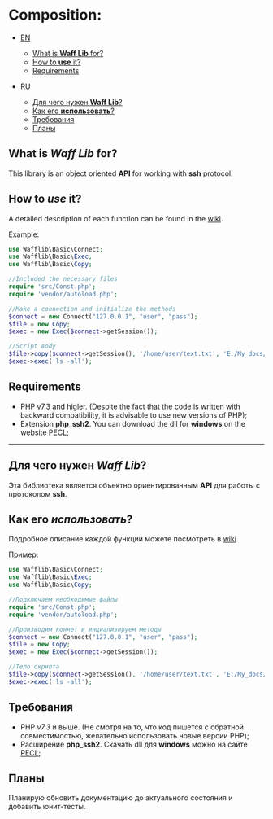 # Composition:
-  [EN](#EN)
    - [What is __Waff Lib__ for?](#EN_what)
    - [How to __use__ it?](#EN_use)
    - [Requirements](#EN_req)

-  [RU](#RU)
    - [Для чего нужен __Waff Lib__?](#RU_what)
    - [Как его __использовать__?](#RU_use)
    - [Требования](#RU_req)
    - [Планы](#RU_plans)
    
<a name="EN"></a>
<a name="EN_what"></a>
## What is _Waff Lib_ for? 
This library is an object oriented __API__ for working with __ssh__ protocol.

<a name="EN_use"></a>
## How to _use_ it?
A detailed description of each function can be found in the [wiki](https://github.com/Panda58dev/wafflib/wiki).

Example:
```php
use Wafflib\Basic\Connect;
use Wafflib\Basic\Exec;
use Wafflib\Basic\Copy;

//Included the necessary files
require 'src/Const.php';
require 'vendor/autoload.php';

//Make a connection and initialize the methods
$connect = new Connect("127.0.0.1", "user", "pass");
$file = new Copy;
$exec = new Exec($connect->getSession());

//Script вody
$file->copy($connect->getSession(), '/home/user/text.txt', 'E:/My_docs/file.txt');
$exec->exec('ls -all');
```
<a name="EN_req"></a>
## Requirements

- PHP v7.3 and higler. (Despite the fact that the code is written with backward compatibility, it is advisable to use new versions of PHP);
- Extension **php_ssh2**. You can download the dll for **windows** on the website [PECL](https://pecl.php.net/package/ssh2);

----

<a name="RU"></a>
<a name="RU_what"></a>
## Для чего нужен _Waff Lib_?
Эта библиотека является объектно ориентированным __API__ для работы с протоколом __ssh__.

<a name="RU_use"></a>
## Как его _использовать_?
Подробное описание каждой функции можете посмотреть в [wiki](https://github.com/Panda58dev/wafflib/wiki).

Пример:
```php
use Wafflib\Basic\Connect;
use Wafflib\Basic\Exec;
use Wafflib\Basic\Copy;

//Подключаем необходимые файлы
require 'src/Const.php';
require 'vendor/autoload.php';

//Производим коннет и инциализируем методы
$connect = new Connect("127.0.0.1", "user", "pass");
$file = new Copy;
$exec = new Exec($connect->getSession());

//Тело скрипта
$file->copy($connect->getSession(), '/home/user/text.txt', 'E:/My_docs/file.txt');
$exec->exec('ls -all');
```

<a name="RU_req"></a>
## Требования
- PHP *v7.3* и выше. (Не смотря на то, что код пишется с обратной совместимостью, желательно использовать новые версии PHP);
- Расширение **php_ssh2**. Скачать dll для **windows** можно на сайте [PECL](https://pecl.php.net/package/ssh2);

<a name="RU_plans"></a>
## Планы
Планирую обновить документацию до актуального состояния и добавить юнит-тесты.
